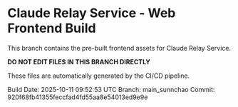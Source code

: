 # Claude Relay Service - Web Frontend Build

This branch contains the pre-built frontend assets for Claude Relay Service.

**DO NOT EDIT FILES IN THIS BRANCH DIRECTLY**

These files are automatically generated by the CI/CD pipeline.

Build Date: 2025-10-11 09:52:53 UTC
Branch: main_sunnchao
Commit: 920f68fb41355feccfad4fd55aa8e54013ed9e9e
